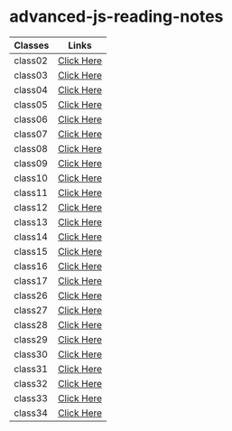 # advanced-js-reading-notes

<!-- |[class02](https://walidalrefai.github.io/advanced-js-reading-notes/01-prep-and-tdd.md)|[class03](https://walidalrefai.github.io/advanced-js-reading-notes/REDME_Class03.md)|[class04](https://walidalrefai.github.io/advanced-js-reading-notes/README_Class04.md)|[class05](https://walidalrefai.github.io/advanced-js-reading-notes/Linked_List.md)|[class06](https://walidalrefai.github.io/advanced-js-reading-notes/Authentication.md)|[class07](https://walidalrefai.github.io/advanced-js-reading-notes/Linked_List.md)|[class08](https://walidalrefai.github.io/advanced-js-reading-notes/ACL.md)|[class09](https://walidalrefai.github.io/advanced-js-reading-notes/Authentication.auth.md)|[class09](https://walidalrefai.github.io/advanced-js-reading-notes/ACL.md)|[class10](https://walidalrefai.github.io/advanced-js-reading-notes/stacksAndQueues.md)|[class11](https://walidalrefai.github.io/advanced-js-reading-notes/ACL.md)|[class12](https://walidalrefai.github.io/advanced-js-reading-notes/EventDriven.md)|[class13](https://walidalrefai.github.io/advanced-js-reading-notes/%20Socket.io.md)|[class14](https://walidalrefai.github.io/advanced-js-reading-notes/Trees.md)|[class15](https://walidalrefai.github.io/advanced-js-reading-notes/AWS:Cloud-Server.md)|[class16](https://walidalrefai.github.io/advanced-js-reading-notes/AWS:S3-and-Lambd.md)|[class17](https://walidalrefai.github.io/advanced-js-reading-notes/DynamoAndLambda.md)|[class26](https://walidalrefai.github.io/advanced-js-reading-notes/ComponentBasedUI.md)| -->

| Classes     | Links |
| ----------- | ----------- |
| class02     |[Click Here](https://walidalrefai.github.io/advanced-js-reading-notes/01-prep-and-tdd)|
| class03     |[Click Here](https://walidalrefai.github.io/advanced-js-reading-notes/REDME_Class03)|
| class04     |[Click Here](https://walidalrefai.github.io/advanced-js-reading-notes/README_Class04)|
| class05     |[Click Here](https://walidalrefai.github.io/advanced-js-reading-notes/Linked_List)|
| class06     |[Click Here](https://walidalrefai.github.io/advanced-js-reading-notes/Authentication)|
| class07     |[Click Here](https://walidalrefai.github.io/advanced-js-reading-notes/Bearer-Authorization) |
| class08     |[Click Here](https://walidalrefai.github.io/advanced-js-reading-notes/ACL)|
| class09     |[Click Here](https://walidalrefai.github.io/advanced-js-reading-notes/Authentication.auth)|
| class10     |[Click Here](https://walidalrefai.github.io/advanced-js-reading-notes/%20Socket.io)|
| class11     |[Click Here](https://walidalrefai.github.io/advanced-js-reading-notes/stacksAndQueues)|
| class12     |[Click Here](https://walidalrefai.github.io/advanced-js-reading-notes/EventDriven)|
| class13     |[Click Here](https://walidalrefai.github.io/advanced-js-reading-notes/Message-Queues)|
| class14     |[Click Here](https://walidalrefai.github.io/advanced-js-reading-notes/Trees)|
| class15     |[Click Here](https://walidalrefai.github.io/advanced-js-reading-notes/AWS:Cloud-Server)
| class16     |[Click Here](https://walidalrefai.github.io/advanced-js-reading-notes/AWS:S3-and-Lambd)|
| class17     |[Click Here](https://walidalrefai.github.io/advanced-js-reading-notes/DynamoAndLambda)|
| class26     |[Click Here](https://walidalrefai.github.io/advanced-js-reading-notes/ComponentBasedUI)|
| class27     |[Click Here](https://walidalrefai.github.io/advanced-js-reading-notes/hook)|
| class28     |[Click Here](https://walidalrefai.github.io/advanced-js-reading-notes/useEffect)|
| class29     |[Click Here](https://walidalrefai.github.io/advanced-js-reading-notes/useReducer)|
| class30     |[Click Here](https://walidalrefai.github.io/advanced-js-reading-notes/HashTable)|
| class31     |[Click Here](https://walidalrefai.github.io/advanced-js-reading-notes/contextApi)|
| class32     |[Click Here](https://walidalrefai.github.io/advanced-js-reading-notes/ContextAPI-Behaviors)|
| class33     |[Click Here](https://walidalrefai.github.io/advanced-js-reading-notes/ROLE-BASED)|
| class34     |[Click Here](https://walidalrefai.github.io/advanced-js-reading-notes/API-Integration)|



